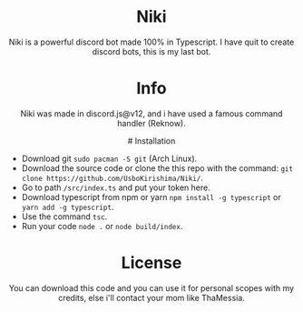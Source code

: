<div align="center">
 
 # Niki


Niki is a powerful discord bot made 100% in Typescript.
I have quit to create discord bots, this is my last bot.
 </div>
 
<div align="center">
 
 # Info

Niki was made in discord.js@v12, and i have used a famous command handler (Reknow).
 </div>

<div align="center">
 # Installation
 </div>
 
 - Download git `sudo pacman -S git` (Arch Linux).
 - Download the source code or clone the this repo with the command: `git clone https://github.com/UsboKirishima/Niki/`.
 - Go to path `/src/index.ts` and put your token here.
 - Download typescript from npm or yarn `npm install -g typescript` or `yarn add -g typescript`.
 - Use the command `tsc`.
 - Run your code `node .` or `node build/index`.


<div align="center">
 
 # License

You can download this code and you can use it for personal scopes with my credits, else i'll contact your mom like ThaMessia.
 </div>
